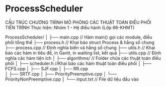 # ProcessScheduler 

CẤU TRÚC CHƯƠNG TRÌNH MÔ PHỎNG CÁC THUẬT TOÁN ĐIỀU PHỐI TIẾN TRÌNH
Thực hiện: Nhóm 1 - Hệ điều hành (Lớp 66-KHMT)

ProcessScheduler/
│
├── main.cpp			// Hàm main() gọi các module, điều phối tổng thể
├── process.h			// Khai báo struct Process & hằng số chung
├── process.cpp		    // Định nghĩa biến và hằng số chung
├── utils.h			    // Khai báo các hàm in tiêu đề, in Gantt, in waiting list, kết quả
├── utils.cpp			// Định nghĩa các hàm tiện ích
│
├── algorithms/			// Folder chứa các thuật toán điều phối
│   ├── scheduler.h			//Khai báo các hàm thuật toán điều phối
│   ├── FCFS.cpp
│   ├── SJF.cpp
│   ├── RR.cpp	
│   ├── SRTF.cpp
│   ├── PriorityPreemptive.cpp
│   └── PriorityNonPreemptive.cpp
│
└── input.txt				// File dữ liệu đầu vào
